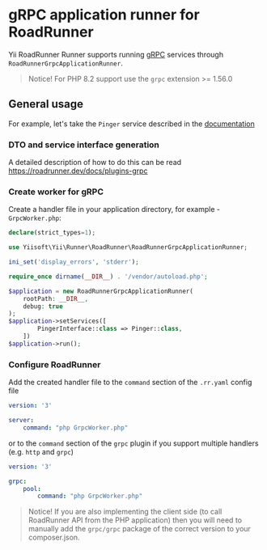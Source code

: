 # gRPC application runner for RoadRunner

Yii RoadRunner Runner supports running [gRPC](https://grpc.io) services through `RoadRunnerGrpcApplicationRunner`.

> Notice! For PHP 8.2 support use the `grpc` extension >= 1.56.0

## General usage

For example, let's take the `Pinger` service described in the [documentation](https://roadrunner.dev/docs/plugins-grpc)

### DTO and service interface generation

A detailed description of how to do this can be read https://roadrunner.dev/docs/plugins-grpc

### Create worker for gRPC

Create a handler file in your application directory, for example - `GrpcWorker.php`:

```php
declare(strict_types=1);

use Yiisoft\Yii\Runner\RoadRunner\RoadRunnerGrpcApplicationRunner;

ini_set('display_errors', 'stderr');

require_once dirname(__DIR__) . '/vendor/autoload.php';

$application = new RoadRunnerGrpcApplicationRunner(
    rootPath: __DIR__,
    debug: true
);
$application->setServices([
        PingerInterface::class => Pinger::class,
    ])
$application->run();
```

### Configure RoadRunner

Add the created handler file to the `command` section of the `.rr.yaml` config file

```yaml
version: '3'

server:
    command: "php GrpcWorker.php"
```

or to the `command` section of the `grpc` plugin if you support multiple handlers (e.g. `http` and `grpc`)

```yaml
version: '3'

grpc:
    pool:
        command: "php GrpcWorker.php"
```

> Notice! If you are also implementing the client side (to call RoadRunner API from the PHP application) then you will need to manually add the `grpc/grpc` package of the correct version to your composer.json.

